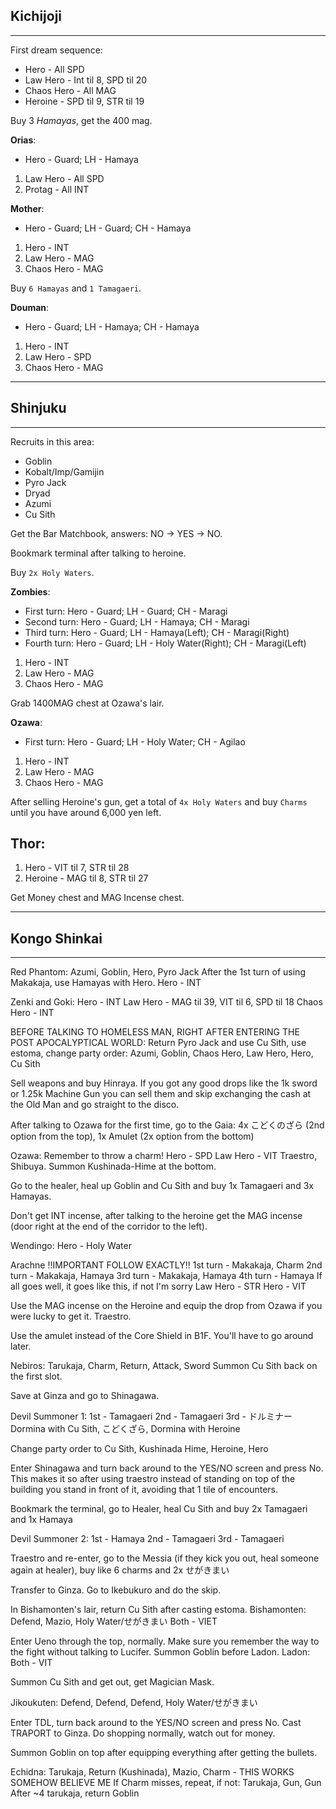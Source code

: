 ## Kichijoji
---

First dream sequence: 
- Hero - All SPD
- Law Hero - Int til 8, SPD til 20
- Chaos Hero - All MAG
- Heroine - SPD til 9, STR til 19

Buy 3 *Hamayas*, get the 400 mag.

**Orias**: 
- Hero - Guard; LH - Hamaya
1. Law Hero - All SPD
2. Protag - All INT

**Mother**: 
- Hero - Guard; LH - Guard; CH - Hamaya
1. Hero - INT
2. Law Hero - MAG
3. Chaos Hero - MAG

Buy `6 Hamayas` and `1 Tamagaeri`.

**Douman**:
- Hero - Guard; LH - Hamaya; CH - Hamaya
1. Hero - INT
2. Law Hero - SPD
3. Chaos Hero - MAG
   

---
## Shinjuku
---

Recruits in this area:
- Goblin
- Kobalt/Imp/Gamijin 
- Pyro Jack
- Dryad
- Azumi
- Cu Sith
  
Get the Bar Matchbook, answers: NO -> YES -> NO.

Bookmark terminal after talking to heroine. 

Buy `2x Holy Waters`. 

**Zombies**:
- First turn: Hero - Guard; LH - Guard; CH - Maragi
- Second turn: Hero - Guard; LH - Hamaya; CH - Maragi
- Third turn: Hero - Guard; LH - Hamaya(Left); CH - Maragi(Right)
- Fourth turn: Hero - Guard; LH - Holy Water(Right); CH - Maragi(Left)
1. Hero - INT
2. Law Hero - MAG
3. Chaos Hero - MAG

Grab 1400MAG chest at Ozawa's lair.

**Ozawa**:
- First turn: Hero - Guard; LH - Holy Water; CH - Agilao
1. Hero - INT
2. Law Hero - MAG
3. Chaos Hero - MAG

After selling Heroine's gun, get a total of `4x Holy Waters` and buy `Charms` until you have around 6,000 yen left.

**Thor**: 
- 
1. Hero - VIT til 7, STR til 28
2. Heroine - MAG til 8, STR til 27

Get Money chest and MAG Incense chest.

---
## Kongo Shinkai
---

Red Phantom: Azumi, Goblin, Hero, Pyro Jack
After the 1st turn of using Makakaja, use Hamayas with Hero.
Hero - INT

Zenki and Goki: Hero - INT
		Law Hero - MAG til 39, VIT til 6, SPD til 18
		Chaos Hero - INT

BEFORE TALKING TO HOMELESS MAN, RIGHT AFTER ENTERING THE POST APOCALYPTICAL WORLD:
Return Pyro Jack and use Cu Sith, use estoma, change party order:
Azumi, Goblin, Chaos Hero, Law Hero, Hero, Cu Sith

Sell weapons and buy Hinraya. If you got any good drops like the 1k sword or 1.25k Machine Gun you can sell them and skip exchanging the cash at the Old Man and go straight to the disco.

After talking to Ozawa for the first time, go to the Gaia:
4x こどくのざら (2nd option from the top), 1x Amulet (2x option from the bottom)

Ozawa: Remember to throw a charm!
	Hero - SPD
	Law Hero - VIT
Traestro, Shibuya. Summon Kushinada-Hime at the bottom.

Go to the healer, heal up Goblin and Cu Sith and buy 1x Tamagaeri and 3x Hamayas.

Don't get INT incense, after talking to the heroine get the MAG incense (door right at the end of the corridor to the left).

Wendingo: Hero - Holy Water

Arachne !!IMPORTANT FOLLOW EXACTLY!!
1st turn - Makakaja, Charm
2nd turn - Makakaja, Hamaya
3rd turn - Makakaja, Hamaya 
4th turn - Hamaya
If all goes well, it goes like this, if not I'm sorry
Law Hero - STR
Hero - VIT

Use the MAG incense on the Heroine and equip the drop from Ozawa if you were lucky to get it. Traestro.


Use the amulet instead of the Core Shield in B1F. You'll have to go around later.

Nebiros: Tarukaja, Charm, Return, Attack, Sword
Summon Cu Sith back on the first slot.

Save at Ginza and go to Shinagawa.

Devil Summoner 1: 	1st - Tamagaeri
			2nd - Tamagaeri
			3rd - ドルミナーDormina with Cu Sith, こどくざら, Dormina with 									Heroine

Change party order to Cu Sith, Kushinada Hime, Heroine, Hero

Enter Shinagawa and turn back around to the YES/NO screen and press No. This makes it so after using traestro instead of standing on top of the building you stand in front of it, avoiding that 1 tile of encounters.

Bookmark the terminal, go to Healer, heal Cu Sith and buy 2x Tamagaeri and 1x Hamaya

Devil Summoner 2:	1st - Hamaya
			2nd - Tamagaeri
			3rd - Tamagaeri

Traestro and re-enter, go to the Messia (if they kick you out, heal someone again at healer), buy like 6 charms and 2x せがきまい 

Transfer to Ginza. Go to Ikebukuro and do the skip.

In Bishamonten's lair, return Cu Sith after casting estoma.
Bishamonten: Defend, Mazio, Holy Water/せがきまい
		Both - VIET

Enter Ueno through the top, normally. Make sure you remember the way to the fight without talking to Lucifer. Summon Goblin before Ladon. 
Ladon: Both - VIT

Summon Cu Sith and get out, get Magician Mask.

Jikoukuten: Defend, Defend, Defend, Holy Water/せがきまい

Enter TDL, turn back around to the YES/NO screen and press No. Cast TRAPORT to Ginza.
Do shopping normally, watch out for money. 

Summon Goblin on top after equipping everything after getting the bullets.

Echidna: 
Tarukaja, Return (Kushinada), Mazio, Charm - THIS WORKS SOMEHOW BELIEVE ME
If Charm misses, repeat, if not:
Tarukaja, Gun, Gun
After ~4 tarukaja, return Goblin
